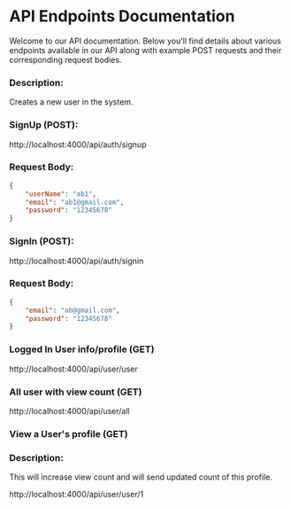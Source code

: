 # API Endpoints Documentation

Welcome to our API documentation. Below you'll find details about various endpoints available in our API along with example POST requests and their corresponding request bodies.

<!-- ## 1. /users/create -->

### Description:
Creates a new user in the system.

### SignUp (POST):
http://localhost:4000/api/auth/signup
### Request Body:
```json
{
    "userName": "ab1",
    "email": "ab1@gmail.com",
    "password": "12345678"
}

```
### SignIn (POST):
http://localhost:4000/api/auth/signin
### Request Body:
```json
{
    "email": "ab@gmail.com",
    "password": "12345678"
}
```

### Logged In User info/profile (GET)
http://localhost:4000/api/user/user


### All user with view count (GET)
http://localhost:4000/api/user/all

### View a User's profile (GET)
### Description:
This will increase view count and will send updated count of this profile.

http://localhost:4000/api/user/user/1
